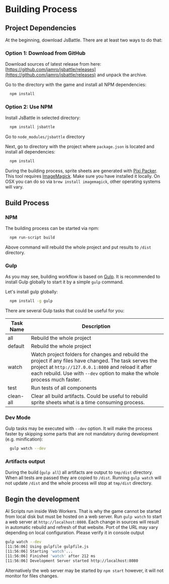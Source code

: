 # Building Process

## Project Dependencies

At the beginning, download JsBattle. There are at least two ways to do that:

### Option 1: Download from GitHub

Download sources of latest release from here: [https://github.com/jamro/jsbattle/releases](https://github.com/jamro/jsbattle/releases) and unpack the archive.

Go to the directory with the game and install all NPM dependencies:

```bash
  npm install
```

### Option 2: Use NPM

Install JsBattle in selected directory:

```bash
  npm install jsbattle
```

Go to `node_modules/jsbattle` directory




 Next, go to directory with the project where `package.json` is located and install all dependencies:

```bash
  npm install
```
During the building process, sprite sheets are generated with [Pixi Packer](https://github.com/gamevy/pixi-packer). This tool requires [ImageMagick](http://www.imagemagick.org/script/index.php). Make sure you have installed it locally. On OSX you can do so via `brew install imagemagick`, other operating systems will vary.

## Build Process

### NPM

The building process can be started via npm:

```bash
  npm run-script build
```

Above command will rebuild the whole project and put results to `/dist` directory.

### Gulp

As you may see, building workflow is based on [Gulp](https://gulpjs.com/). It is recommended to install Gulp globally to start it by a simple `gulp` command.

Let's install gulp globally:
```bash
  npm install -g gulp
```

There are several Gulp tasks that could be useful for you:

 Task Name      | Description
 ---------------|-------------------------------------
 all            | Rebuild the whole project
 default        | Rebuild the whole project
 watch          | Watch project folders for changes and rebuild the project if any files have changed. The task serves the project at `http://127.0.0.1:8080` and reload it after each rebuild. Use with `--dev` option to make the whole process much faster.
 test           | Run tests of all components
 clean-all      | Clear all build artifacts. Could be useful to rebuild sprite sheets what is a time consuming process.

### Dev Mode

 Gulp tasks may be executed with `--dev` option. It will make the process faster by skipping some parts that are not mandatory during development (e.g. minification):

 ```bash
   gulp watch --dev
 ```

### Artifacts output

During the build (`gulp all`) all artifacts are output to `tmp/dist` directory. When all tests are passed they are copied to `/dist`. Running `gulp watch` will not update `/dist` and the whole process will stop at `tmp/dist` directory.


## Begin the development

AI Scripts run inside Web Workers. That is why the game cannot be started from local disk but must be hosted on a web server. Run `gulp watch` to start a web server at `http://localhost:8080`. Each change in sources will result in automatic rebuild and refresh of that website. Port of the URL may vary depending on local configuration. Please verify it in console output

```bash
gulp watch --dev
[11:56:06] Using gulpfile gulpfile.js
[11:56:06] Starting 'watch'...
[11:56:06] Finished 'watch' after 212 ms
[11:56:06] Development Server started http://localhost:8080
```

Alternatively the web server may be started by `npm start` however, it will not monitor for files changes.
